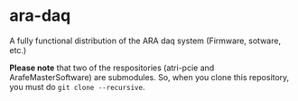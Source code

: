 # ara-daq
A fully functional distribution of the ARA daq system (Firmware, sotware, etc.)

**Please note** that two of the respositories (atri-pcie and ArafeMasterSoftware) are submodules. So, when you clone this repository, you must do `git clone --recursive`.

